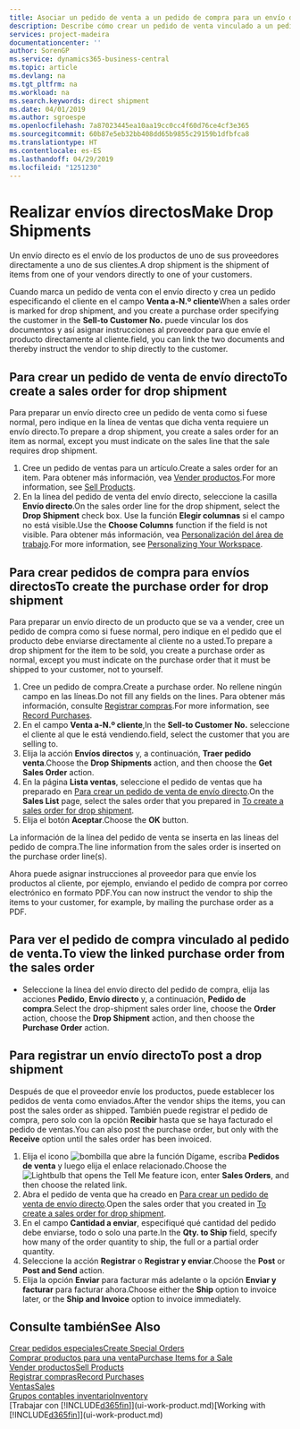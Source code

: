 ```yaml
---
title: Asociar un pedido de venta a un pedido de compra para un envío directo | Documentos de Microsoft
description: Describe cómo crear un pedido de venta vinculado a un pedido de compra para habilitar el envío directo del proveedor al cliente.
services: project-madeira
documentationcenter: ''
author: SorenGP
ms.service: dynamics365-business-central
ms.topic: article
ms.devlang: na
ms.tgt_pltfrm: na
ms.workload: na
ms.search.keywords: direct shipment
ms.date: 04/01/2019
ms.author: sgroespe
ms.openlocfilehash: 7a87023445ea10aa19cc0cc4f60d76ce4cf3e365
ms.sourcegitcommit: 60b87e5eb32bb408dd65b9855c29159b1dfbfca8
ms.translationtype: HT
ms.contentlocale: es-ES
ms.lasthandoff: 04/29/2019
ms.locfileid: "1251230"
---
```

# <a name="make-drop-shipments"></a><span data-ttu-id="50f71-103">Realizar envíos directos</span><span class="sxs-lookup"><span data-stu-id="50f71-103">Make Drop Shipments</span></span>
<span data-ttu-id="50f71-104">Un envío directo es el envío de los productos de uno de sus proveedores directamente a uno de sus clientes.</span><span class="sxs-lookup"><span data-stu-id="50f71-104">A drop shipment is the shipment of items from one of your vendors directly to one of your customers.</span></span>

<span data-ttu-id="50f71-105">Cuando marca un pedido de venta con el envío directo y crea un pedido especificando el cliente en el campo **Venta a-N.º cliente**</span><span class="sxs-lookup"><span data-stu-id="50f71-105">When a sales order is marked for drop shipment, and you create a purchase order specifying the customer in the **Sell-to Customer No.**</span></span> <span data-ttu-id="50f71-106">puede vincular los dos documentos y así asignar instrucciones al proveedor para que envíe el producto directamente al cliente.</span><span class="sxs-lookup"><span data-stu-id="50f71-106">field, you can link the two documents and thereby instruct the vendor to ship directly to the customer.</span></span>

## <a name="to-create-a-sales-order-for-drop-shipment"></a><span data-ttu-id="50f71-107">Para crear un pedido de venta de envío directo</span><span class="sxs-lookup"><span data-stu-id="50f71-107">To create a sales order for drop shipment</span></span>
<span data-ttu-id="50f71-108">Para preparar un envío directo cree un pedido de venta como si fuese normal, pero indique en la línea de ventas que dicha venta requiere un envío directo.</span><span class="sxs-lookup"><span data-stu-id="50f71-108">To prepare a drop shipment, you create a sales order for an item as normal, except you must indicate on the sales line that the sale requires drop shipment.</span></span>

1. <span data-ttu-id="50f71-109">Cree un pedido de ventas para un artículo.</span><span class="sxs-lookup"><span data-stu-id="50f71-109">Create a sales order for an item.</span></span> <span data-ttu-id="50f71-110">Para obtener más información, vea [Vender productos](sales-how-sell-products.md).</span><span class="sxs-lookup"><span data-stu-id="50f71-110">For more information, see [Sell Products](sales-how-sell-products.md).</span></span>
2. <span data-ttu-id="50f71-111">En la línea del pedido de venta del envío directo, seleccione la casilla **Envío directo**.</span><span class="sxs-lookup"><span data-stu-id="50f71-111">On the sales order line for the drop shipment, select the **Drop Shipment** check box.</span></span> <span data-ttu-id="50f71-112">Use la función **Elegir columnas** si el campo no está visible.</span><span class="sxs-lookup"><span data-stu-id="50f71-112">Use the **Choose Columns** function if the field is not visible.</span></span> <span data-ttu-id="50f71-113">Para obtener más información, vea [Personalización del área de trabajo](ui-personalization-user.md).</span><span class="sxs-lookup"><span data-stu-id="50f71-113">For more information, see [Personalizing Your Workspace](ui-personalization-user.md).</span></span>

## <a name="to-create-the-purchase-order-for-drop-shipment"></a><span data-ttu-id="50f71-114">Para crear pedidos de compra para envíos directos</span><span class="sxs-lookup"><span data-stu-id="50f71-114">To create the purchase order for drop shipment</span></span>
<span data-ttu-id="50f71-115">Para preparar un envío directo de un producto que se va a vender, cree un pedido de compra como si fuese normal, pero indique en el pedido que el producto debe enviarse directamente al cliente no a usted.</span><span class="sxs-lookup"><span data-stu-id="50f71-115">To prepare a drop shipment for the item to be sold, you create a purchase order as normal, except you must indicate on the purchase order that it must be shipped to your customer, not to yourself.</span></span>

1. <span data-ttu-id="50f71-116">Cree un pedido de compra.</span><span class="sxs-lookup"><span data-stu-id="50f71-116">Create a purchase order.</span></span> <span data-ttu-id="50f71-117">No rellene ningún campo en las líneas.</span><span class="sxs-lookup"><span data-stu-id="50f71-117">Do not fill any fields on the lines.</span></span> <span data-ttu-id="50f71-118">Para obtener más información, consulte [Registrar compras](purchasing-how-record-purchases.md).</span><span class="sxs-lookup"><span data-stu-id="50f71-118">For more information, see [Record Purchases](purchasing-how-record-purchases.md).</span></span>
2. <span data-ttu-id="50f71-119">En el campo **Venta a-N.º cliente**,</span><span class="sxs-lookup"><span data-stu-id="50f71-119">In the **Sell-to Customer No.**</span></span> <span data-ttu-id="50f71-120">seleccione el cliente al que le está vendiendo.</span><span class="sxs-lookup"><span data-stu-id="50f71-120">field, select the customer that you are selling to.</span></span>
3. <span data-ttu-id="50f71-121">Elija la acción **Envíos directos** y, a continuación, **Traer pedido venta**.</span><span class="sxs-lookup"><span data-stu-id="50f71-121">Choose the **Drop Shipments** action, and then choose the **Get Sales Order** action.</span></span>
4. <span data-ttu-id="50f71-122">En la página **Lista ventas**, seleccione el pedido de ventas que ha preparado en [Para crear un pedido de venta de envío directo](sales-how-drop-shipment.md#to-create-a-sales-order-for-drop-shipment).</span><span class="sxs-lookup"><span data-stu-id="50f71-122">On the **Sales List** page, select the sales order that you prepared in [To create a sales order for drop shipment](sales-how-drop-shipment.md#to-create-a-sales-order-for-drop-shipment).</span></span>
5. <span data-ttu-id="50f71-123">Elija el botón **Aceptar**.</span><span class="sxs-lookup"><span data-stu-id="50f71-123">Choose the **OK** button.</span></span>

<span data-ttu-id="50f71-124">La información de la línea del pedido de venta se inserta en las líneas del pedido de compra.</span><span class="sxs-lookup"><span data-stu-id="50f71-124">The line information from the sales order is inserted on the purchase order line(s).</span></span>

<span data-ttu-id="50f71-125">Ahora puede asignar instrucciones al proveedor para que envíe los productos al cliente, por ejemplo, enviando el pedido de compra por correo electrónico en formato PDF.</span><span class="sxs-lookup"><span data-stu-id="50f71-125">You can now instruct the vendor to ship the items to your customer, for example, by mailing the purchase order as a PDF.</span></span>     

## <a name="to-view-the-linked-purchase-order-from-the-sales-order"></a><span data-ttu-id="50f71-126">Para ver el pedido de compra vinculado al pedido de venta.</span><span class="sxs-lookup"><span data-stu-id="50f71-126">To view the linked purchase order from the sales order</span></span>
* <span data-ttu-id="50f71-127">Seleccione la línea del envío directo del pedido de compra, elija las acciones **Pedido**, **Envío directo** y, a continuación, **Pedido de compra**.</span><span class="sxs-lookup"><span data-stu-id="50f71-127">Select the drop-shipment sales order line, choose the **Order** action, choose the **Drop Shipment** action, and then choose the **Purchase Order** action.</span></span>

## <a name="to-post-a-drop-shipment"></a><span data-ttu-id="50f71-128">Para registrar un envío directo</span><span class="sxs-lookup"><span data-stu-id="50f71-128">To post a drop shipment</span></span>
<span data-ttu-id="50f71-129">Después de que el proveedor envíe los productos, puede establecer los pedidos de venta como enviados.</span><span class="sxs-lookup"><span data-stu-id="50f71-129">After the vendor ships the items, you can post the sales order as shipped.</span></span> <span data-ttu-id="50f71-130">También puede registrar el pedido de compra, pero solo con la opción **Recibir** hasta que se haya facturado el pedido de ventas.</span><span class="sxs-lookup"><span data-stu-id="50f71-130">You can also post the purchase order, but only with the **Receive** option until the sales order has been invoiced.</span></span>

1. <span data-ttu-id="50f71-131">Elija el icono ![bombilla que abre la función Dígame](media/ui-search/search_small.png "Dígame que desea hacer"), escriba **Pedidos de venta** y luego elija el enlace relacionado.</span><span class="sxs-lookup"><span data-stu-id="50f71-131">Choose the ![Lightbulb that opens the Tell Me feature](media/ui-search/search_small.png "Tell me what you want to do") icon, enter **Sales Orders**, and then choose the related link.</span></span>
2. <span data-ttu-id="50f71-132">Abra el pedido de venta que ha creado en [Para crear un pedido de venta de envío directo]().</span><span class="sxs-lookup"><span data-stu-id="50f71-132">Open the sales order that you created in [To create a sales order for drop shipment]().</span></span>
3. <span data-ttu-id="50f71-133">En el campo **Cantidad a enviar**, especifiqué qué cantidad del pedido debe enviarse, todo o solo una parte.</span><span class="sxs-lookup"><span data-stu-id="50f71-133">In the **Qty. to Ship** field, specify how many of the order quantity to ship, the full or a partial order quantity.</span></span>
4. <span data-ttu-id="50f71-134">Seleccione la acción **Registrar** o **Registrar y enviar**.</span><span class="sxs-lookup"><span data-stu-id="50f71-134">Choose the **Post** or **Post and Send** action.</span></span>
5. <span data-ttu-id="50f71-135">Elija la opción **Enviar** para facturar más adelante o la opción **Enviar y facturar** para facturar ahora.</span><span class="sxs-lookup"><span data-stu-id="50f71-135">Choose either the **Ship** option to invoice later, or the **Ship and Invoice** option to invoice immediately.</span></span>

## <a name="see-also"></a><span data-ttu-id="50f71-136">Consulte también</span><span class="sxs-lookup"><span data-stu-id="50f71-136">See Also</span></span>
[<span data-ttu-id="50f71-137">Crear pedidos especiales</span><span class="sxs-lookup"><span data-stu-id="50f71-137">Create Special Orders</span></span>](sales-how-to-create-special-orders.md)  
[<span data-ttu-id="50f71-138">Comprar productos para una venta</span><span class="sxs-lookup"><span data-stu-id="50f71-138">Purchase Items for a Sale</span></span>](purchasing-how-purchase-products-sale.md)  
[<span data-ttu-id="50f71-139">Vender productos</span><span class="sxs-lookup"><span data-stu-id="50f71-139">Sell Products</span></span>](sales-how-sell-products.md)  
[<span data-ttu-id="50f71-140">Registrar compras</span><span class="sxs-lookup"><span data-stu-id="50f71-140">Record Purchases</span></span>](purchasing-how-record-purchases.md)  
[<span data-ttu-id="50f71-141">Ventas</span><span class="sxs-lookup"><span data-stu-id="50f71-141">Sales</span></span>](sales-manage-sales.md)  
[<span data-ttu-id="50f71-142">Grupos contables inventario</span><span class="sxs-lookup"><span data-stu-id="50f71-142">Inventory</span></span>](inventory-manage-inventory.md)  
<span data-ttu-id="50f71-143">[Trabajar con [!INCLUDE[d365fin](includes/d365fin_md.md)]](ui-work-product.md)</span><span class="sxs-lookup"><span data-stu-id="50f71-143">[Working with [!INCLUDE[d365fin](includes/d365fin_md.md)]](ui-work-product.md)</span></span>
